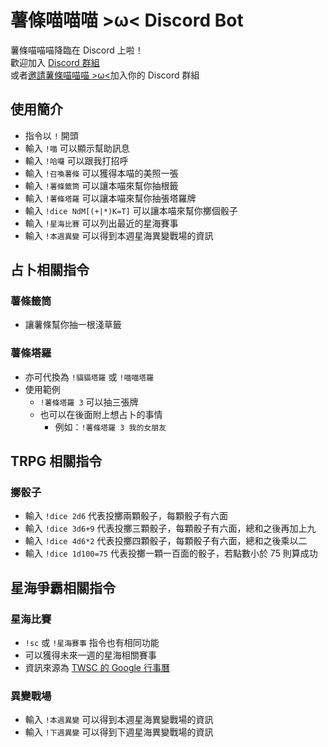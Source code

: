 # 薯條喵喵喵 >ω< Discord Bot

薯條喵喵喵降臨在 Discord 上啦！  
歡迎加入 [Discord 群組](https://discord.gg/HyQEypc)  
或者[邀請薯條喵喵喵 >ω<](https://tinyurl.com/FriesMeow)加入你的 Discord 群組

## 使用簡介
+ 指令以 `!` 開頭
+ 輸入 `!喵` 可以顯示幫助訊息
+ 輸入 `!哈囉` 可以跟我打招呼
+ 輸入 `!召喚薯條` 可以獲得本喵的美照一張
+ 輸入 `!薯條籤筒` 可以讓本喵來幫你抽根籤
+ 輸入 `!薯條塔羅` 可以讓本喵來幫你抽張塔羅牌
+ 輸入 `!dice NdM[(+|*)K=T]` 可以讓本喵來幫你擲個骰子
+ 輸入 `!星海比賽` 可以列出最近的星海賽事
+ 輸入 `!本週異變` 可以得到本週星海異變戰場的資訊

## 占卜相關指令
### 薯條籤筒
+ 讓薯條幫你抽一根淺草籤

### 薯條塔羅
+ 亦可代換為 `!貓貓塔羅` 或 `!喵喵塔羅`
+ 使用範例
  + `!薯條塔羅 3` 可以抽三張牌
  + 也可以在後面附上想占卜的事情
    + 例如：`!薯條塔羅 3 我的女朋友`

## TRPG 相關指令
### 擲骰子
+ 輸入 `!dice 2d6` 代表投擲兩顆骰子，每顆骰子有六面
+ 輸入 `!dice 3d6+9` 代表投擲三顆骰子，每顆骰子有六面，總和之後再加上九
+ 輸入 `!dice 4d6*2` 代表投擲四顆骰子，每顆骰子有六面，總和之後乘以二
+ 輸入 `!dice 1d100=75` 代表投擲一顆一百面的骰子，若點數小於 75 則算成功

## 星海爭霸相關指令
### 星海比賽
+ `!sc` 或 `!星海賽事` 指令也有相同功能
+ 可以獲得未來一週的星海相關賽事
+ 資訊來源為 [TWSC 的 Google 行事曆](http://bit.ly/TWSCSC2CAL)

### 異變戰場
+ 輸入 `!本週異變` 可以得到本週星海異變戰場的資訊
+ 輸入 `!下週異變` 可以得到下週星海異變戰場的資訊